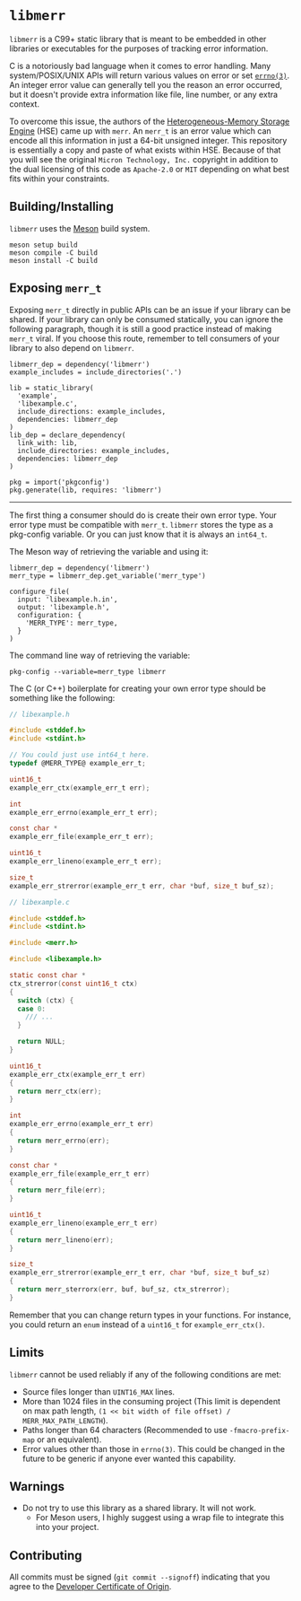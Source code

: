 <!--
SPDX-License-Identifier: Apache-2.0 OR MIT

SPDX-FileCopyrightText: 2023 Tristan Partin <tristan@partin.io>
-->

# `libmerr`

`libmerr` is a C99+ static library that is meant to be embedded in other
libraries or executables for the purposes of tracking error information.

C is a notoriously bad language when it comes to error handling. Many
system/POSIX/UNIX APIs will return various values on error or set
[`errno(3)`](https://linux.die.net/man/3/errno). An integer error value can
generally tell you the reason an error occurred, but it doesn't provide extra
information like file, line number, or any extra context.

To overcome this issue, the authors of the
[Heterogeneous-Memory Storage Engine](https://github.com/hse-project/hse) (HSE)
came up with `merr`. An `merr_t` is an error value which can encode all this
information in just a 64-bit unsigned integer. This repository is essentially a
copy and paste of what exists within HSE. Because of that you will see the
original `Micron Technology, Inc.` copyright in addition to the dual licensing
of this code as `Apache-2.0` or `MIT` depending on what best fits within your
constraints.

## Building/Installing

`libmerr` uses the [Meson](https://mesonbuild.com) build system.

```shell
meson setup build
meson compile -C build
meson install -C build
```

## Exposing `merr_t`

Exposing `merr_t` directly in public APIs can be an issue if your library can be
shared. If your library can only be consumed statically, you can ignore the
following paragraph, though it is still a good practice instead of making
`merr_t` viral. If you choose this route, remember to tell consumers of your
library to also depend on `libmerr`.

```meson
libmerr_dep = dependency('libmerr')
example_includes = include_directories('.')

lib = static_library(
  'example',
  'libexample.c',
  include_directions: example_includes,
  dependencies: libmerr_dep
)
lib_dep = declare_dependency(
  link_with: lib,
  include_directories: example_includes,
  dependencies: libmerr_dep
)

pkg = import('pkgconfig')
pkg.generate(lib, requires: 'libmerr')
```

---

The first thing a consumer should do is create their own error type. Your error
type must be compatible with `merr_t`. `libmerr` stores the type as a pkg-config
variable. Or you can just know that it is always an `int64_t`.

<!-- Keep the above type in sync! -->

The Meson way of retrieving the variable and using it:

```meson
libmerr_dep = dependency('libmerr')
merr_type = libmerr_dep.get_variable('merr_type')

configure_file(
  input: 'libexample.h.in',
  output: 'libexample.h',
  configuration: {
    'MERR_TYPE': merr_type,
  }
)
```

The command line way of retrieving the variable:

```shell
pkg-config --variable=merr_type libmerr
```

The C (or C++) boilerplate for creating your own error type should be something
like the following:

```c
// libexample.h

#include <stddef.h>
#include <stdint.h>

// You could just use int64_t here.
typedef @MERR_TYPE@ example_err_t;

uint16_t
example_err_ctx(example_err_t err);

int
example_err_errno(example_err_t err);

const char *
example_err_file(example_err_t err);

uint16_t
example_err_lineno(example_err_t err);

size_t
example_err_strerror(example_err_t err, char *buf, size_t buf_sz);
```

```c
// libexample.c

#include <stddef.h>
#include <stdint.h>

#include <merr.h>

#include <libexample.h>

static const char *
ctx_strerror(const uint16_t ctx)
{
  switch (ctx) {
  case 0:
    /// ...
  }

  return NULL;
}

uint16_t
example_err_ctx(example_err_t err)
{
  return merr_ctx(err);
}

int
example_err_errno(example_err_t err)
{
  return merr_errno(err);
}

const char *
example_err_file(example_err_t err)
{
  return merr_file(err);
}

uint16_t
example_err_lineno(example_err_t err)
{
  return merr_lineno(err);
}

size_t
example_err_strerror(example_err_t err, char *buf, size_t buf_sz)
{
  return merr_sterrorx(err, buf, buf_sz, ctx_strerror);
}
```

Remember that you can change return types in your functions. For instance, you
could return an `enum` instead of a `uint16_t` for `example_err_ctx()`.

## Limits

`libmerr` cannot be used reliably if any of the following conditions are met:

- Source files longer than `UINT16_MAX` lines.
- More than 1024 files in the consuming project (This limit is dependent on max
  path length, `(1 << bit width of file offset) / MERR_MAX_PATH_LENGTH`).
- Paths longer than 64 characters (Recommended to use `-fmacro-prefix-map` or an
  equivalent).
- Error values other than those in `errno(3)`. This could be changed in the
  future to be generic if anyone ever wanted this capability.

## Warnings

- Do not try to use this library as a shared library. It will not work.
  - For Meson users, I highly suggest using a wrap file to integrate this into
    your project.

## Contributing

All commits must be signed (`git commit --signoff`) indicating that you agree to
the [Developer Certificate of Origin](http://developercertificate.org).
